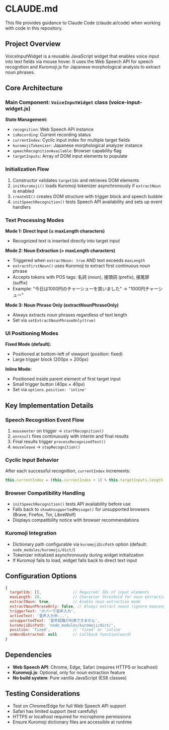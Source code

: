 # CLAUDE.md

This file provides guidance to Claude Code (claude.ai/code) when working with code in this repository.

## Project Overview

VoiceInputWidget is a reusable JavaScript widget that enables voice input into text fields via mouse hover. It uses the Web Speech API for speech recognition and Kuromoji.js for Japanese morphological analysis to extract noun phrases.

## Core Architecture

### Main Component: `VoiceInputWidget` class (voice-input-widget.js)

**State Management:**
- `recognition`: Web Speech API instance
- `isRecording`: Current recording status
- `currentIndex`: Cyclic input index for multiple target fields
- `kuromojiTokenizer`: Japanese morphological analyzer instance
- `speechRecognitionAvailable`: Browser capability flag
- `targetInputs`: Array of DOM input elements to populate

### Initialization Flow
1. Constructor validates `targetIds` and retrieves DOM elements
2. `initKuromoji()` loads Kuromoji tokenizer asynchronously if `extractNoun` is enabled
3. `createUI()` creates DOM structure with trigger block and speech bubble
4. `initSpeechRecognition()` tests Speech API availability and sets up event handlers

### Text Processing Modes

**Mode 1: Direct Input (≤ maxLength characters)**
- Recognized text is inserted directly into target input

**Mode 2: Noun Extraction (> maxLength characters)**
- Triggered when `extractNoun: true` AND text exceeds `maxLength`
- `extractFirstNoun()` uses Kuromoji to extract first continuous noun phrase
- Accepts tokens with POS tags: 名詞 (noun), 接頭詞 (prefix), 接尾辞 (suffix)
- Example: "今日は1000円のチャーシューを買いました" → "1000円チャーシュー"

**Mode 3: Noun Phrase Only (extractNounPhraseOnly)**
- Always extracts noun phrases regardless of text length
- Set via `setExtractNounPhraseOnly(true)`

### UI Positioning Modes

**Fixed Mode (default):**
- Positioned at bottom-left of viewport (position: fixed)
- Large trigger block (200px × 200px)

**Inline Mode:**
- Positioned inside parent element of first target input
- Small trigger button (40px × 40px)
- Set via `options.position: 'inline'`

## Key Implementation Details

### Speech Recognition Event Flow
1. `mouseenter` on trigger → `startRecognition()`
2. `onresult` fires continuously with interim and final results
3. Final results trigger `processRecognizedText()`
4. `mouseleave` → `stopRecognition()`

### Cyclic Input Behavior
After each successful recognition, `currentIndex` increments:
```javascript
this.currentIndex = (this.currentIndex + 1) % this.targetInputs.length;
```

### Browser Compatibility Handling
- `initSpeechRecognition()` tests API availability before use
- Falls back to `showUnsupportedMessage()` for unsupported browsers (Brave, Firefox, Tor, LibreWolf)
- Displays compatibility notice with browser recommendations

### Kuromoji Integration
- Dictionary path configurable via `kuromojiDicPath` option (default: `node_modules/kuromoji/dict/`)
- Tokenizer initialized asynchronously during widget initialization
- If Kuromoji fails to load, widget falls back to direct text input

## Configuration Options

```javascript
{
  targetIds: [],              // Required: IDs of input elements
  maxLength: 20,              // Character threshold for noun extraction
  extractNoun: true,          // Enable noun extraction mode
  extractNounPhraseOnly: false, // Always extract nouns (ignore maxLength)
  triggerText: 'ホバーで音声入力',
  activeText: '音声入力中...',
  unsupportedText: '音声認識が利用できません',
  kuromojiDicPath: 'node_modules/kuromoji/dict/',
  position: 'fixed',          // 'fixed' or 'inline'
  onWordExtracted: null       // Callback function(word)
}
```

## Dependencies

- **Web Speech API**: Chrome, Edge, Safari (requires HTTPS or localhost)
- **Kuromoji.js**: Optional, only for noun extraction feature
- **No build system**: Pure vanilla JavaScript (ES6 classes)

## Testing Considerations

- Test on Chrome/Edge for full Web Speech API support
- Safari has limited support (test carefully)
- HTTPS or localhost required for microphone permissions
- Ensure Kuromoji dictionary files are accessible at runtime
